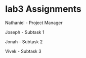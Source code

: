 # lab3 Assignments

Nathaniel - Project Manager

Joseph - Subtask 1

Jonah - Subtask 2

Vivek - Subtask 3

